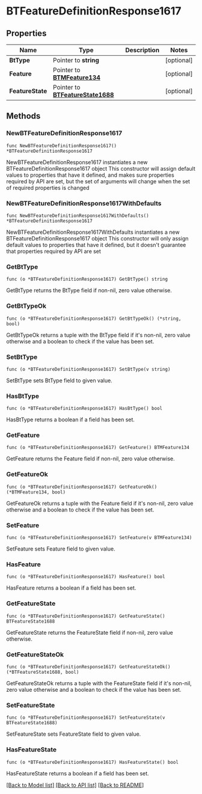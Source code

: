 # BTFeatureDefinitionResponse1617

## Properties

Name | Type | Description | Notes
------------ | ------------- | ------------- | -------------
**BtType** | Pointer to **string** |  | [optional] 
**Feature** | Pointer to [**BTMFeature134**](BTMFeature-134.md) |  | [optional] 
**FeatureState** | Pointer to [**BTFeatureState1688**](BTFeatureState-1688.md) |  | [optional] 

## Methods

### NewBTFeatureDefinitionResponse1617

`func NewBTFeatureDefinitionResponse1617() *BTFeatureDefinitionResponse1617`

NewBTFeatureDefinitionResponse1617 instantiates a new BTFeatureDefinitionResponse1617 object
This constructor will assign default values to properties that have it defined,
and makes sure properties required by API are set, but the set of arguments
will change when the set of required properties is changed

### NewBTFeatureDefinitionResponse1617WithDefaults

`func NewBTFeatureDefinitionResponse1617WithDefaults() *BTFeatureDefinitionResponse1617`

NewBTFeatureDefinitionResponse1617WithDefaults instantiates a new BTFeatureDefinitionResponse1617 object
This constructor will only assign default values to properties that have it defined,
but it doesn't guarantee that properties required by API are set

### GetBtType

`func (o *BTFeatureDefinitionResponse1617) GetBtType() string`

GetBtType returns the BtType field if non-nil, zero value otherwise.

### GetBtTypeOk

`func (o *BTFeatureDefinitionResponse1617) GetBtTypeOk() (*string, bool)`

GetBtTypeOk returns a tuple with the BtType field if it's non-nil, zero value otherwise
and a boolean to check if the value has been set.

### SetBtType

`func (o *BTFeatureDefinitionResponse1617) SetBtType(v string)`

SetBtType sets BtType field to given value.

### HasBtType

`func (o *BTFeatureDefinitionResponse1617) HasBtType() bool`

HasBtType returns a boolean if a field has been set.

### GetFeature

`func (o *BTFeatureDefinitionResponse1617) GetFeature() BTMFeature134`

GetFeature returns the Feature field if non-nil, zero value otherwise.

### GetFeatureOk

`func (o *BTFeatureDefinitionResponse1617) GetFeatureOk() (*BTMFeature134, bool)`

GetFeatureOk returns a tuple with the Feature field if it's non-nil, zero value otherwise
and a boolean to check if the value has been set.

### SetFeature

`func (o *BTFeatureDefinitionResponse1617) SetFeature(v BTMFeature134)`

SetFeature sets Feature field to given value.

### HasFeature

`func (o *BTFeatureDefinitionResponse1617) HasFeature() bool`

HasFeature returns a boolean if a field has been set.

### GetFeatureState

`func (o *BTFeatureDefinitionResponse1617) GetFeatureState() BTFeatureState1688`

GetFeatureState returns the FeatureState field if non-nil, zero value otherwise.

### GetFeatureStateOk

`func (o *BTFeatureDefinitionResponse1617) GetFeatureStateOk() (*BTFeatureState1688, bool)`

GetFeatureStateOk returns a tuple with the FeatureState field if it's non-nil, zero value otherwise
and a boolean to check if the value has been set.

### SetFeatureState

`func (o *BTFeatureDefinitionResponse1617) SetFeatureState(v BTFeatureState1688)`

SetFeatureState sets FeatureState field to given value.

### HasFeatureState

`func (o *BTFeatureDefinitionResponse1617) HasFeatureState() bool`

HasFeatureState returns a boolean if a field has been set.


[[Back to Model list]](../README.md#documentation-for-models) [[Back to API list]](../README.md#documentation-for-api-endpoints) [[Back to README]](../README.md)


